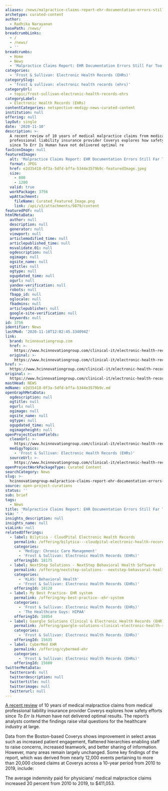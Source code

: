 ```yaml
---
aliases: /news/malpractice-claims-report-ehr-documentation-errors-still-far-too-common
archetype: curated-content
author:
  - Radhika Narayanan
basePath: /news/
breadcrumbLinks:
  - /
  - /news/
  - ''
breadcrumbs:
  - Home
  - News
  - 'Malpractice Claims Report: EHR Documentation Errors Still Far Too Common'
categories:
  - 'Frost & Sullivan: Electronic Health Records (EHRs)'
categorySlug:
  - 'frost & sullivan: electronic health records (ehrs)'
categoryUrl:
  - topic/frost-sullivan-electronic-health-records-ehrs
categoryLabel:
  - Electronic Health Records (EHRs)
contentCategories: netspective-medigy-news-curated-content
institution: null
offering: null
layOut: single
date: '2020-11-10'
description: >-
  A recent review of 10 years of medical malpractice claims from medical
  professional liability insurance provider Coverys explores how safety efforts
  since To Err Is Human have not delivered optimal re
favIconImage: null
featuredImage:
  alt: 'Malpractice Claims Report: EHR Documentation Errors Still Far Too Common'
  format: JPEG
  href: e2d35418-0f3a-5dfd-bffa-5344e3579b9c-featuredImage.jpeg
  size:
    - 800
    - 1200
  valid: true
  workPackage: 3756
  wpAttachment:
    fileName: Curated_Featured_Image.png
    link: /api/v3/attachments/9879/content
featuredPdf: null
htmlMetaData:
  author: null
  description: null
  generator: null
  viewport: null
  articlemodified_time: null
  articlepublished_time: null
  msvalidate.01: null
  ogdescription: null
  ogimage: null
  ogsite_name: null
  ogtitle: null
  ogtype: null
  ogupdated_time: null
  ogurl: null
  yandex-verification: null
  robots: null
  fbapp_id: null
  oglocale: null
  fbadmins: null
  articlepublisher: null
  google-site-verification: null
  keywords: null
id: 3756
identifier: News
lastMod: '2020-11-10T12:02:45.334094Z'
link:
  brand: hcinnovationgroup.com
  href: >-
    https://www.hcinnovationgroup.com/clinical-it/electronic-health-record-electronic-medical-record-ehr-emr/news/21161325/malpractice-claims-report-ehr-documentation-errors-still-far-too-common
  original: >-
    https://www.hcinnovationgroup.com/clinical-it/electronic-health-record-electronic-medical-record-ehr-emr/news/21161325/malpractice-claims-report-ehr-documentation-errors-still-far-too-common
href: >-
  https://www.hcinnovationgroup.com/clinical-it/electronic-health-record-electronic-medical-record-ehr-emr/news/21161325/malpractice-claims-report-ehr-documentation-errors-still-far-too-common
original: >-
  https://www.hcinnovationgroup.com/clinical-it/electronic-health-record-electronic-medical-record-ehr-emr/news/21161325/malpractice-claims-report-ehr-documentation-errors-still-far-too-common
mastHead: NEWS
mdName: e2d35418-0f3a-5dfd-bffa-5344e3579b9c.md
openGraphMetaData:
  ogdescription: null
  ogtitle: null
  ogurl: null
  ogimage: null
  ogsite_name: null
  ogtype: null
  ogupdated_time: null
  ogimageheight: null
openProjectCustomFields:
  cleanUrl: >-
    https://www.hcinnovationgroup.com/clinical-it/electronic-health-record-electronic-medical-record-ehr-emr/news/21161325/malpractice-claims-report-ehr-documentation-errors-still-far-too-common
  medigyTopics:
    - 'Frost & Sullivan: Electronic Health Records (EHRs)'
  sourceUrl: >-
    https://www.hcinnovationgroup.com/clinical-it/electronic-health-record-electronic-medical-record-ehr-emr/news/21161325/malpractice-claims-report-ehr-documentation-errors-still-far-too-common
openProjectWorkPackageType: Curated Content
searchCategory: News
slug: >-
  hcinnovationgroup-malpractice-claims-report-ehr-documentation-errors-still-far-too-common
source: open-project-curations
status: ''
sub: brief
tags:
  - News
title: 'Malpractice Claims Report: EHR Documentation Errors Still Far Too Common'
via: ' '
insights_description: null
insights_name: null
viaLink: null
relatedOfferings:
  - label: Bilytica - CloudPital Electronic Health Records
    permalink: /offering/bilytica---cloudpital-electronic-health-records
    categories:
      - 'Medigy: Chronic Care Management'
      - 'Frost & Sullivan: Electronic Health Records (EHRs)'
    offeringId: 18175
  - label: NextStep Solutions - NextStep Behavioral Health Software
    permalink: /offering/nextstep-solutions---nextstep-behavioral-health-software
    categories:
      - 'KLAS: Behavioral Health'
      - 'Frost & Sullivan: Electronic Health Records (EHRs)'
    offeringId: 18128
  - label: My Best Practice- EHR system
    permalink: /offering/my-best-practice--ehr-system
    categories:
      - 'Frost & Sullivan: Electronic Health Records (EHRs)'
      - 'The Healthcare Guys: HIPAA'
    offeringId: 18054
  - label: Gaargle Solutions Clinical & Electronic Health Records (EHR)
    permalink: /offering/gaargle-solutions-clinical-electronic-health-records-ehr
    categories:
      - 'Frost & Sullivan: Electronic Health Records (EHRs)'
    offeringId: 15635
  - label: CyberMed EHR
    permalink: /offering/cybermed-ehr
    categories:
      - 'Frost & Sullivan: Electronic Health Records (EHRs)'
    offeringId: 15600
twitterMetaData:
  twittercard: null
  twitterdescription: null
  twittertitle: null
  twitterimage: null
  twitterurl: null
---
```

<p><a href="http://view.ceros.com/coverys/coverys-10-year-claims-report">A recent review</a> of 10 years of medical malpractice claims from medical professional liability insurance provider Coverys explores how safety efforts since <i>To Err Is Human</i> have not delivered optimal results. The report’s analysts contend the findings raise vital questions for the healthcare industry at large.</p><p>Data from the Boston-based Coverys shows improvement in select areas such as increased patient engagement, flattened hierarchies enabling staff to raise concerns, increased teamwork, and better sharing of information. However, many areas remain largely unchanged. Some key findings of the report, which was derived from nearly 12,000 events pertaining to more than 20,000 closed claims at Coverys across a 10-year period from 2010 to 2019, include:</p><p>The average indemnity paid for physicians’ medical malpractice claims increased 20 percent from 2010 to 2019, to $411,053.</p>